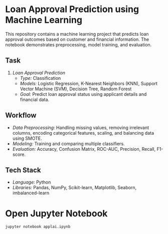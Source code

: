 # Loan Approval Prediction using Machine Learning

This repository contains a machine learning project that predicts loan approval outcomes based on customer and financial information. The notebook demonstrates preprocessing, model training, and evaluation.

## Task
1. *Loan Approval Prediction*  
   - *Type:* Classification  
   - *Models:* Logistic Regression, K-Nearest Neighbors (KNN), Support Vector Machine (SVM), Decision Tree, Random Forest  
   - *Goal:* Predict loan approval status using applicant details and financial data.  

## Workflow
- *Data Preprocessing:* Handling missing values, removing irrelevant columns, encoding categorical features, scaling, and balancing data using SMOTE.  
- *Modeling:* Training and comparing multiple classifiers.  
- *Evaluation:* Accuracy, Confusion Matrix, ROC-AUC, Precision, Recall, F1-score.  

## Tech Stack
- *Language:* Python  
- *Libraries:* Pandas, NumPy, Scikit-learn, Matplotlib, Seaborn, imbalanced-learn  

# Open Jupyter Notebook
```bash
jupyter notebook applai.ipynb
```  

